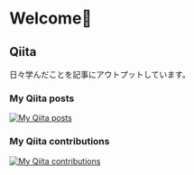 # Welcome👋

## Qiita
日々学んだことを記事にアウトプットしています。
### My Qiita posts
[![My Qiita posts](https://qiita-badge.apiapi.app/s/couragenki/posts.svg)](http://qiita.com/couragenki)
### My Qiita contributions
[![My Qiita contributions](https://qiita-badge.apiapi.app/s/couragenki/contributions.svg)](http://qiita.com/couragenki)



<!--
**GenkiMatsubara/GenkiMatsubara** is a ✨ _special_ ✨ repository because its `README.md` (this file) appears on your GitHub profile.

Here are some ideas to get you started:

- 🔭 I’m currently working on ...
- 🌱 I’m currently learning ...
- 👯 I’m looking to collaborate on ...
- 🤔 I’m looking for help with ...
- 💬 Ask me about ...
- 📫 How to reach me: ...
- 😄 Pronouns: ...
- ⚡ Fun fact: ...
-->
